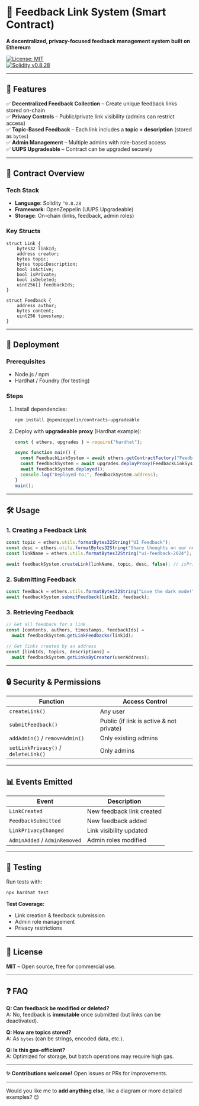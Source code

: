 
# 📝 Feedback Link System (Smart Contract)  

**A decentralized, privacy-focused feedback management system built on Ethereum**  

[![License: MIT](https://img.shields.io/badge/License-MIT-yellow.svg)](https://opensource.org/licenses/MIT)  
[![Solidity v0.8.28](https://img.shields.io/badge/Solidity-0.8.28-blue)](https://docs.soliditylang.org/en/v0.8.28/)  

---

## 🌟 Features  
✅ **Decentralized Feedback Collection** – Create unique feedback links stored on-chain  
✅ **Privacy Controls** – Public/private link visibility (admins can restrict access)  
✅ **Topic-Based Feedback** – Each link includes a **topic + description** (stored as `bytes`)  
✅ **Admin Management** – Multiple admins with role-based access  
✅ **UUPS Upgradeable** – Contract can be upgraded securely  

---

## 📜 Contract Overview  

### **Tech Stack**  
- **Language**: Solidity `^0.8.28`  
- **Framework**: OpenZeppelin (UUPS Upgradeable)  
- **Storage**: On-chain (links, feedback, admin roles)  

### **Key Structs**  
```solidity
struct Link {
    bytes32 linkId;
    address creator;
    bytes topic;  
    bytes topicDescription;
    bool isActive;
    bool isPrivate;
    bool isDeleted;
    uint256[] feedbackIds;
}

struct Feedback {
    address author;
    bytes content;
    uint256 timestamp;
}
```

---

## 🚀 Deployment  

### **Prerequisites**  
- Node.js / npm  
- Hardhat / Foundry (for testing)  

### **Steps**  
1. Install dependencies:  
   ```bash
   npm install @openzeppelin/contracts-upgradeable
   ```
2. Deploy with **upgradeable proxy** (Hardhat example):  
   ```javascript
   const { ethers, upgrades } = require("hardhat");

   async function main() {
     const FeedbackLinkSystem = await ethers.getContractFactory("FeedbackLinkSystem");
     const feedbackSystem = await upgrades.deployProxy(FeedbackLinkSystem);
     await feedbackSystem.deployed();
     console.log("Deployed to:", feedbackSystem.address);
   }
   main();
   ```

---

## 🛠️ Usage  

### **1. Creating a Feedback Link**  
```javascript
const topic = ethers.utils.formatBytes32String("UI Feedback");
const desc = ethers.utils.formatBytes32String("Share thoughts on our new UI");
const linkName = ethers.utils.formatBytes32String("ui-feedback-2024");

await feedbackSystem.createLink(linkName, topic, desc, false); // isPrivate = false
```

### **2. Submitting Feedback**  
```javascript
const feedback = ethers.utils.formatBytes32String("Love the dark mode!");
await feedbackSystem.submitFeedback(linkId, feedback);
```

### **3. Retrieving Feedback**  
```javascript
// Get all feedback for a link
const [contents, authors, timestamps, feedbackIds] = 
  await feedbackSystem.getLinkFeedbacks(linkId);

// Get links created by an address
const [linkIds, topics, descriptions] = 
  await feedbackSystem.getLinksByCreator(userAddress);
```

---

## 🔒 Security & Permissions  

| Function | Access Control |
|----------|----------------|
| `createLink()` | Any user |
| `submitFeedback()` | Public (if link is active & not private) |
| `addAdmin()` / `removeAdmin()` | Only existing admins |
| `setLinkPrivacy()` / `deleteLink()` | Only admins |

---

## 📊 Events Emitted  

| Event | Description |
|-------|-------------|
| `LinkCreated` | New feedback link created |
| `FeedbackSubmitted` | New feedback added |
| `LinkPrivacyChanged` | Link visibility updated |
| `AdminAdded` / `AdminRemoved` | Admin roles modified |

---

## 🧪 Testing  
Run tests with:  
```bash
npx hardhat test
```

**Test Coverage:**  
- Link creation & feedback submission  
- Admin role management  
- Privacy restrictions  

---

## 📜 License  
**MIT** – Open source, free for commercial use.  

---

## ❓ FAQ  

**Q: Can feedback be modified or deleted?**  
A: No, feedback is **immutable** once submitted (but links can be deactivated).  

**Q: How are topics stored?**  
A: As `bytes` (can be strings, encoded data, etc.).  

**Q: Is this gas-efficient?**  
A: Optimized for storage, but batch operations may require high gas.  

---

**✨ Contributions welcome!** Open issues or PRs for improvements.  

--- 

Would you like me to **add anything else**, like a diagram or more detailed examples? 😊
